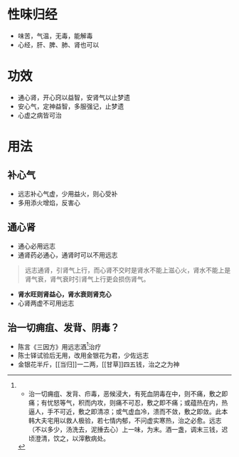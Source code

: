 # 性味归经
- 味苦，气温，无毒，能解毒
- 心经，肝、脾、肺、肾也可以
# 功效
- 通心肾，开心窍以益智，安肾气以止梦遗
- 安心气，定神益智，多服强记，止梦遗
- 心虚之病皆可治
# 用法
## 补心气
- 远志补心气虚，少用益火，则心受补
- 多用添火增焰，反害心
## 通心肾
- 通心必用远志
- 通肾药必通心，通肾时可以不用远志
> 远志通肾，引肾气上行，而心肾不交时是肾水不能上滋心火，肾水不能上是肾气衰，肾气衰时引肾气上行更会损伤肾气。
- **肾水旺则肾益心，肾水衰则肾克心**
- 心肾两虚不可用远志
## 治一切痈疽、发背、阴毒？
- 陈言《三因方》用远志酒[^1]治疗
- 陈士铎试验后无用，改用金银花为君，少佐远志
- 金银花半斤，[[当归]]一二两，[[甘草]]四五钱，治之之为神

[^1]:- 治一切痈疽、发背、疖毒，恶候浸大，有死血阴毒在中，则不痛，敷之即痛；有忧怒等气，积而内攻，则痛不可忍，敷之即不痛；或蕴热在内，热逼人，手不可近，敷之即清凉；或气虚血冷，溃而不敛，敷之即敛。此本韩大夫宅用以救人极验，若七情内郁，不问虚实寒热，治之必愈。远志（不以多少，汤洗去，泥捶去心）上一味，为末。酒一盏，调末三钱，迟顷澄清，饮之，以滓敷病处。